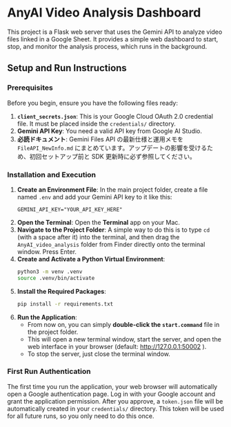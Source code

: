 # AnyAI Video Analysis Dashboard

This project is a Flask web server that uses the Gemini API to analyze video files linked in a Google Sheet. It provides a simple web dashboard to start, stop, and monitor the analysis process, which runs in the background.

## Setup and Run Instructions

### Prerequisites

Before you begin, ensure you have the following files ready:

1.  **`client_secrets.json`**: This is your Google Cloud OAuth 2.0 credential file. It must be placed inside the `credentials/` directory.
2.  **Gemini API Key**: You need a valid API key from Google AI Studio.
3.  **必読ドキュメント**: Gemini Files API の最新仕様と運用メモを `FileAPI_NewInfo.md` にまとめています。アップデートの影響を受けるため、初回セットアップ前と SDK 更新時に必ず参照してください。

### Installation and Execution

1.  **Create an Environment File**: In the main project folder, create a file named `.env` and add your Gemini API key to it like this:
    ```
    GEMINI_API_KEY="YOUR_API_KEY_HERE"
    ```
2.  **Open the Terminal**: Open the **Terminal** app on your Mac.
3.  **Navigate to the Project Folder**: A simple way to do this is to type `cd ` (with a space after it) into the terminal, and then drag the `AnyAI_video_analysis` folder from Finder directly onto the terminal window. Press Enter.
4.  **Create and Activate a Python Virtual Environment**:
    ```bash
    python3 -m venv .venv
    source .venv/bin/activate
    ```
5.  **Install the Required Packages**:
    ```bash
    pip install -r requirements.txt
    ```
6.  **Run the Application**:
    -   From now on, you can simply **double-click the `start.command`** file in the project folder.
    -   This will open a new terminal window, start the server, and open the web interface in your browser (default: http://127.0.0.1:50002 ).
    -   To stop the server, just close the terminal window.

### First Run Authentication

The first time you run the application, your web browser will automatically open a Google authentication page. Log in with your Google account and grant the application permission. After you approve, a `token.json` file will be automatically created in your `credentials/` directory. This token will be used for all future runs, so you only need to do this once.
